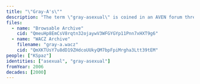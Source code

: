 ```yaml
---
title: "\"Gray-A's\""
description: "The term \"gray-asexual\" is coined in an AVEN forum thread"
files:
  - name: "Browsable Archive"
    cid: "QmeuHp8EmCsV8rqtn32ojaywV3WFGYGYp11Pnn7xHXT9g6"
  - name: "WACZ Archive"
    filename: "gray-a.wacz"
    cid: "QmXKTUsY7u8dD19ZHdcoUUkyQM7bpFpiMrgha3Ltt39tEM"
people: ["KSpaz"]
identities: ["asexual", "gray-asexual"]
fromYear: 2006
decades: [2000]
---
```

